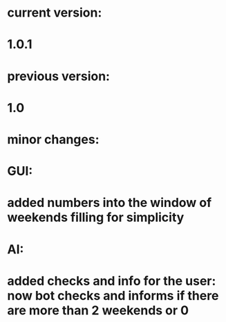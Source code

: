 # current version:
# 1.0.1
# previous version:
# 1.0
# minor changes:
# GUI:
# added numbers into the window of weekends filling for simplicity
# AI:
# added checks and info for the user: now bot checks and informs if there are more than 2 weekends or 0